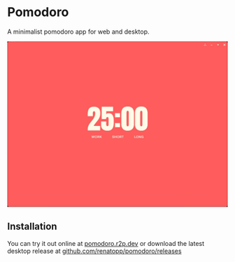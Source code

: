 # Pomodoro

A minimalist pomodoro app for web and desktop.

![Pomodoro App](.docs/.static/ss-timer-stopped.jpg)

## Installation

You can try it out online at [pomodoro.r2p.dev](http://pomodoro.r2p.dev) or download the latest desktop release at [github.com/renatopp/pomodoro/releases](https://github.com/renatopp/pomodoro/releases/latest)

